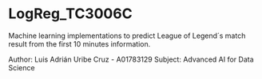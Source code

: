 # LogReg_TC3006C
Machine learning implementations to predict League of Legend´s match result from the first 10 minutes information.

Author: Luis Adrián Uribe Cruz - A01783129
Subject: Advanced AI for Data Science
